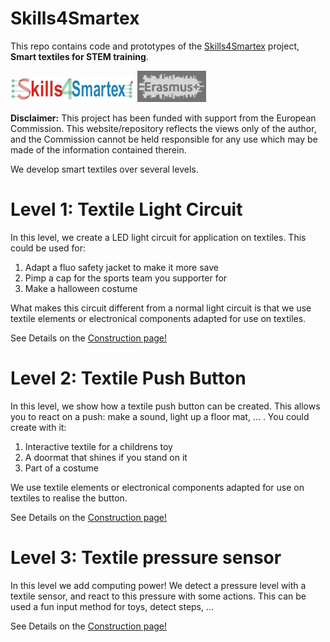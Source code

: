 # Skills4Smartex
This repo contains code and prototypes of the [Skills4Smartex](http://www.skills4smartex.eu/) project, **Smart textiles for STEM training**.

![Skills4Smartex logo](doc/img/Skills4Smartex1.png)  ![Erasmus+ logo](doc/img/erasmus+.png)

**Disclaimer:** This project has been funded with support from the European Commission. 
This website/repository reflects the views only of the author, and the Commission cannot be held responsible for any use which may be made of the information contained therein.

We develop smart textiles over several levels.

# Level 1: Textile Light Circuit

In this level, we create a LED light circuit for application on textiles. This could be used for:

1. Adapt a fluo safety jacket to make it more save
2. Pimp a cap for the sports team you supporter for 
3. Make a halloween costume

What makes this circuit different from a normal light circuit is that we use textile elements or electronical components adapted for use on textiles.

See Details on the [Construction page!](level01/construction.md)

# Level 2: Textile Push Button

In this level, we show how a textile push button can be created. This allows you to react on a push: make a sound, light up 
a floor mat, ... . You could create with it:

1. Interactive textile for a childrens toy
2. A doormat that shines if you stand on it 
3. Part of a costume

We use textile elements or electronical components adapted for use on textiles to realise the button.

See Details on the [Construction page!](level02/construction.md)

# Level 3: Textile pressure sensor

In this level we add computing power! We detect a pressure level with a textile sensor, and react to this pressure with some actions. This can be used a fun input method for toys, detect steps, ...

See Details on the [Construction page!](level03/construction.md)

